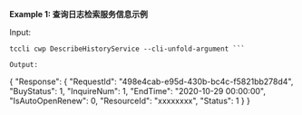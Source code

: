 **Example 1: 查询日志检索服务信息示例**



Input: 

```
tccli cwp DescribeHistoryService --cli-unfold-argument ```

Output: 
```
{
    "Response": {
        "RequestId": "498e4cab-e95d-430b-bc4c-f5821bb278d4",
        "BuyStatus": 1,
        "InquireNum": 1,
        "EndTime": "2020-10-29 00:00:00",
        "IsAutoOpenRenew": 0,
        "ResourceId": "xxxxxxxx",
        "Status": 1
    }
}
```

